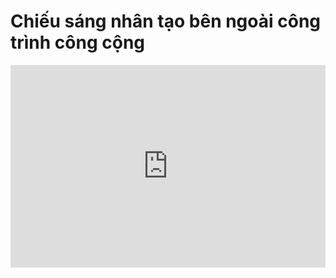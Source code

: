 
# Chiếu sáng nhân tạo bên ngoài công trình công cộng


<div style="position:relative;padding-top:max(60%,324px);width:100%;height:0;"><iframe style="position:absolute;border:none;width:100%;height:100%;left:0;top:0;" src="https://online.fliphtml5.com/ntjwsz/hnna/"  seamless="seamless" scrolling="no" frameborder="0" allowtransparency="true" allowfullscreen="true" ></iframe></div>